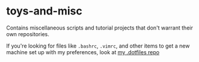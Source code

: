 toys-and-misc
==================

Contains miscellaneous scripts and tutorial projects that don't warrant their own repositories.

If you're looking for files like `.bashrc`, `.vimrc`, and other items to get a new machine set up with my preferences, look at [my .dotfiles repo](https://github.com/premgane/.dotfiles)
